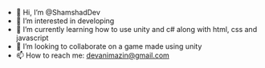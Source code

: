 - 👋 Hi, I’m @ShamshadDev
- 👀 I’m interested in developing
- 🌱 I’m currently learning how to use unity and c# along with html, css and javascript
- 💞️ I’m looking to collaborate on a game made using unity
- 📫 How to reach me: devanimazin@gmail.com

<!---
lee GOOOOOOOOO
--->

